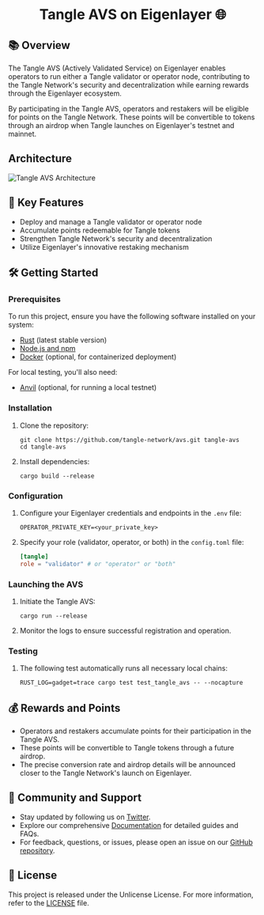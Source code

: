 # <h1 align="center"> Tangle AVS on Eigenlayer 🌐 </h1>

## 📚 Overview

The Tangle AVS (Actively Validated Service) on Eigenlayer enables operators to run either a Tangle validator or operator node, contributing to the Tangle Network's security and decentralization while earning rewards through the Eigenlayer ecosystem.

By participating in the Tangle AVS, operators and restakers will be eligible for points on the Tangle Network. These points will be convertible to tokens through an airdrop when Tangle launches on Eigenlayer's testnet and mainnet.

## Architecture

![Tangle AVS Architecture](asset/architecture.png)

## 🚀 Key Features

- Deploy and manage a Tangle validator or operator node
- Accumulate points redeemable for Tangle tokens
- Strengthen Tangle Network's security and decentralization
- Utilize Eigenlayer's innovative restaking mechanism

## 🛠️ Getting Started

### Prerequisites

To run this project, ensure you have the following software installed on your system:

- [Rust](https://www.rust-lang.org/tools/install) (latest stable version)
- [Node.js and npm](https://nodejs.org/)
- [Docker](https://www.docker.com/get-started) (optional, for containerized deployment)

For local testing, you'll also need:

- [Anvil](https://book.getfoundry.sh/getting-started/installation) (optional, for running a local testnet)

### Installation

1. Clone the repository:
   ```
   git clone https://github.com/tangle-network/avs.git tangle-avs
   cd tangle-avs
   ```

2. Install dependencies:
   ```
   cargo build --release
   ```

### Configuration

1. Configure your Eigenlayer credentials and endpoints in the `.env` file:
   ```
   OPERATOR_PRIVATE_KEY=<your_private_key>
   ```

2. Specify your role (validator, operator, or both) in the `config.toml` file:
   ```toml
   [tangle]
   role = "validator" # or "operator" or "both"
   ```

### Launching the AVS

1. Initiate the Tangle AVS:
   ```
   cargo run --release
   ```

2. Monitor the logs to ensure successful registration and operation.

### Testing

1. The following test automatically runs all necessary local chains:

   ```shell
   RUST_LOG=gadget=trace cargo test test_tangle_avs -- --nocapture
   ```

## 💰 Rewards and Points

- Operators and restakers accumulate points for their participation in the Tangle AVS.
- These points will be convertible to Tangle tokens through a future airdrop.
- The precise conversion rate and airdrop details will be announced closer to the Tangle Network's launch on Eigenlayer.

## 🤝 Community and Support

- Stay updated by following us on [Twitter](https://twitter.com/tangle_network).
- Explore our comprehensive [Documentation](https://docs.tangle.tools) for detailed guides and FAQs.
- For feedback, questions, or issues, please open an issue on our [GitHub repository](https://github.com/webb-tools/blueprint-template/issues).

## 📜 License

This project is released under the Unlicense License. For more information, refer to the [LICENSE](./LICENSE) file.
